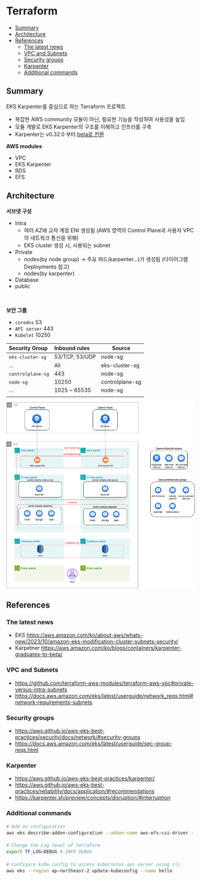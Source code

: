 # Terraform
- [Summary](#summary)
- [Architecture](#architecture)
- [References](#references)
    - [The latest news](#the-latest-news)
    - [VPC and Subnets](#vpc-and-subnets)
    - [Security groups](#security-groups)
    - [Karpenter](#karpenter)
    - [Additional commands](#additional-commands)


## Summary

EKS Karpenter를 중심으로 하는 Terraform 프로젝트
- 복잡한 AWS community 모듈이 아닌, 필요한 기능을 작성하여 사용성을 높임
- 모듈 개발로 EKS Karpenter의 구조를 이해하고 인프라를 구축
- Karpenter는 v0.32.0 부터 [beta로 전환](https://aws.amazon.com/ko/blogs/containers/karpenter-graduates-to-beta/)

**AWS modules**
- VPC
- EKS Karpenter
- RDS
- EFS


## Architecture

**서브넷 구성**
- Intra
    - 여러 AZ에 교차 계정 ENI 생성됨 (AWS 영역의 Control Plane과 사용자 VPC의 네트워크 통신을 위해)
    - EKS cluster 생성 시, 사용되는 subnet
- Private
    - nodes(by node group) -> 주요 파드(karpenter...)가 생성됨 (다이어그램 Deployments 참고)
    - nodes(by karpenter)
- Database
- public

<br>

**보안 그룹**
- `coredns` 53
- `API server` 443
- `Kubelet` 10250

| Security Group    | Inbound rules  | Source          |
| :---------------- | :------------- | --------------- |
| `eks-cluster-sg`  | 53/TCP, 53/UDP | node-sg         |
| ...               | All            | eks-cluster-sg  |
| `controlplane-sg` | 443            | node-sg         |
| `node-sg`         | 10250          | controlplane-sg |
| ...               | 1025 ~ 65535   | node-sg         |
|                   |                |                 |


![Terraform Architecrue](./docs/architecture/terraform.drawio.png)



## References

### The latest news

- EKS https://aws.amazon.com/ko/about-aws/whats-new/2023/10/amazon-eks-modification-cluster-subnets-security/
- Karpetner https://aws.amazon.com/ko/blogs/containers/karpenter-graduates-to-beta/


### VPC and Subnets
- https://github.com/terraform-aws-modules/terraform-aws-vpc#private-versus-intra-subnets
- https://docs.aws.amazon.com/eks/latest/userguide/network_reqs.html#network-requirements-subnets


### Security groups
- https://aws.github.io/aws-eks-best-practices/security/docs/network/#security-groups
- https://docs.aws.amazon.com/eks/latest/userguide/sec-group-reqs.html


### Karpenter
- https://aws.github.io/aws-eks-best-practices/karpenter/
- https://aws.github.io/aws-eks-best-practices/reliability/docs/application/#recommendations
- https://karpenter.sh/preview/concepts/disruption/#interruption


### Additional commands
```bash
# Add-on configuration
aws eks describe-addon-configuration --addon-name aws-efs-csi-driver --addon-version v1.7.0-eksbuild.1 --query 'configurationSchema' --output text | jq .

# Change the Log level of terraform 
export TF_LOG=DEBUG # INFO DEBUG

# Configure kube config to access kubernetes api server using cli
aws eks --region ap-northeast-2 update-kubeconfig --name hello
```
